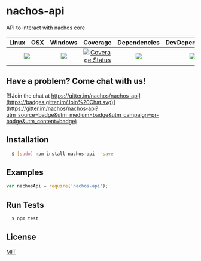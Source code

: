 # nachos-api 
API to interact with nachos core

<table>
  <thead>
    <tr>
      <th>Linux</th>
      <th>OSX</th>
      <th>Windows</th>
      <th>Coverage</th>
      <th>Dependencies</th>
      <th>DevDependencies</th>
    </tr>
  </thead>
  <tbody>
    <tr>
      <td colspan="2" align="center">
        <a href="https://travis-ci.org/nachos/nachos-api"><img src="https://img.shields.io/travis/nachos/nachos-api.svg?style=flat-square"></a>
      </td>
      <td align="center">
        <a href="https://ci.appveyor.com/project/nachos/nachos-api"><img src="https://img.shields.io/appveyor/ci/nachos/nachos-api.svg?style=flat-square"></a>
      </td>
      <td align="center">
<a href='https://coveralls.io/r/nachos/nachos-api'><img src='https://img.shields.io/coveralls/nachos/nachos-api.svg?style=flat-square' alt='Coverage Status' /></a>
      </td>
      <td align="center">
        <a href="https://david-dm.org/nachos/nachos-api"><img src="https://img.shields.io/david/nachos/nachos-api.svg?style=flat-square"></a>
      </td>
      <td align="center">
        <a href="https://david-dm.org/nachos/nachos-api#info=devDependencies"><img src="https://img.shields.io/david/dev/nachos/nachos-api.svg?style=flat-square"/></a>
      </td>
    </tr>
  </tbody>
</table>

## Have a problem? Come chat with us!
[![Join the chat at https://gitter.im/nachos/nachos-api](https://badges.gitter.im/Join%20Chat.svg)](https://gitter.im/nachos/nachos-api?utm_source=badge&utm_medium=badge&utm_campaign=pr-badge&utm_content=badge)

## Installation
``` bash
  $ [sudo] npm install nachos-api --save
```

## Examples
``` js
var nachosApi = require('nachos-api');
```

## Run Tests
``` bash
  $ npm test
```

## License
[MIT](LICENSE)
